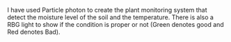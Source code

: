 I have used Particle photon to create the plant monitoring system that detect the moisture level of the soil and the temperature. There is also a RBG light to show if the condition is proper or not (Green denotes good and Red denotes Bad).

